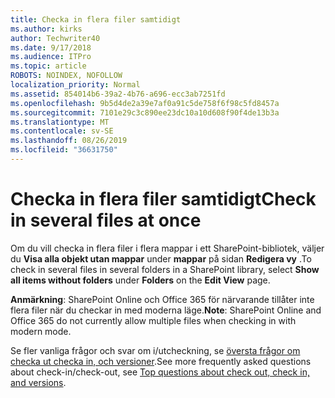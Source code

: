 ```yaml
---
title: Checka in flera filer samtidigt
ms.author: kirks
author: Techwriter40
ms.date: 9/17/2018
ms.audience: ITPro
ms.topic: article
ROBOTS: NOINDEX, NOFOLLOW
localization_priority: Normal
ms.assetid: 854014b6-39a2-4b76-a696-ecc3ab7251fd
ms.openlocfilehash: 9b5d4de2a39e7af0a91c5de758f6f98c5fd8457a
ms.sourcegitcommit: 7101e29c3c890ee23dc10a10d608f90f4de13b3a
ms.translationtype: MT
ms.contentlocale: sv-SE
ms.lasthandoff: 08/26/2019
ms.locfileid: "36631750"
---
```

# <a name="check-in-several-files-at-once"></a><span data-ttu-id="f078f-102">Checka in flera filer samtidigt</span><span class="sxs-lookup"><span data-stu-id="f078f-102">Check in several files at once</span></span>

<span data-ttu-id="f078f-103">Om du vill checka in flera filer i flera mappar i ett SharePoint-bibliotek, väljer du **Visa alla objekt utan mappar** under **mappar** på sidan **Redigera vy** .</span><span class="sxs-lookup"><span data-stu-id="f078f-103">To check in several files in several folders in a SharePoint library, select **Show all items without folders** under **Folders** on the **Edit View** page.</span></span> 
  
 <span data-ttu-id="f078f-104">**Anmärkning**: SharePoint Online och Office 365 för närvarande tillåter inte flera filer när du checkar in med moderna läge.</span><span class="sxs-lookup"><span data-stu-id="f078f-104">**Note**: SharePoint Online and Office 365 do not currently allow multiple files when checking in with modern mode.</span></span> 
  
<span data-ttu-id="f078f-105">Se fler vanliga frågor och svar om i/utcheckning, se [översta frågor om checka ut checka in, och versioner](https://go.microsoft.com/fwlink/?linkid=2018786).</span><span class="sxs-lookup"><span data-stu-id="f078f-105">See more frequently asked questions about check-in/check-out, see [Top questions about check out, check in, and versions](https://go.microsoft.com/fwlink/?linkid=2018786).</span></span>
  

